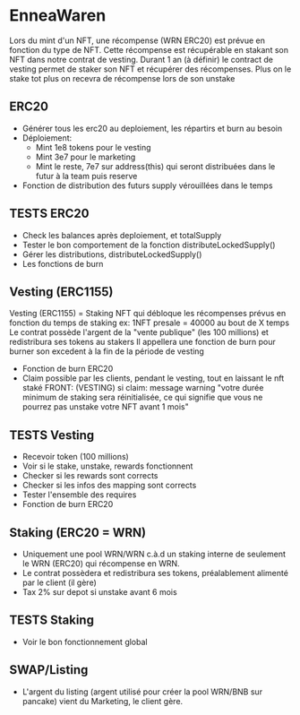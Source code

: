 # EnneaWaren
Lors du mint d'un NFT, une récompense (WRN ERC20) est prévue en fonction du type de NFT.
Cette récompense est récupérable en stakant son NFT dans notre contrat de vesting.
Durant 1 an (à définir) le contract de vesting permet de staker son NFT et récupérer des récompenses.
Plus on le stake tot plus on recevra de récompense lors de son unstake

## ERC20
* Générer tous les erc20 au deploiement, les répartirs et burn au besoin
* Déploiement: 
  - Mint 1e8 tokens pour le vesting
  - Mint 3e7 pour le marketing
  - Mint le reste, 7e7 sur address(this) qui seront distribuées dans le futur à la team puis reserve
* Fonction de distribution des futurs supply vérouillées dans le temps

## TESTS ERC20
* Check les balances après deploiement, et totalSupply
* Tester le bon comportement de la fonction distributeLockedSupply()
* Gérer les distributions, distributeLockedSupply()
* Les fonctions de burn

## Vesting (ERC1155)
Vesting (ERC1155) = Staking NFT qui débloque les récompenses prévus en fonction du temps de staking
ex: 1NFT presale = 40000 au bout de X temps
Le contrat possède l'argent de la "vente publique" (les 100 millions) et redistribura ses tokens au stakers
Il appellera une fonction de burn pour burner son excedent à la fin de la période de vesting
* Fonction de burn ERC20
* Claim possible par les clients, pendant le vesting, tout en laissant le nft staké
FRONT:
(VESTING) si claim: message warning "votre durée minimum de staking sera réinitialisée, ce qui signifie que vous ne pourrez pas unstake votre NFT avant 1 mois"

## TESTS Vesting
* Recevoir token (100 millions)
* Voir si le stake, unstake, rewards fonctionnent
* Checker si les rewards sont corrects
* Checker si les infos des mapping sont corrects
* Tester l'ensemble des requires
* Fonction de burn ERC20

## Staking (ERC20 = WRN)
* Uniquement une pool WRN/WRN c.à.d un staking interne de seulement le WRN (ERC20) qui récompense en WRN.
* Le contrat possèdera et redistribura ses tokens, préalablement alimenté par le client (il gère)
* Tax 2% sur depot si unstake avant 6 mois

## TESTS Staking
* Voir le bon fonctionnement global

## SWAP/Listing
* L'argent du listing (argent utilisé pour créer la pool WRN/BNB sur pancake) vient du Marketing, le client gère.
